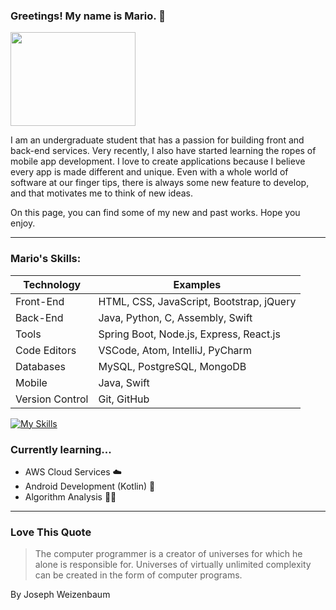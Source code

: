 ### Greetings! My name is Mario. 👋  
<img src="https://media.giphy.com/media/hqU2KkjW5bE2v2Z7Q2/giphy.gif" width="200" height="150"/>

I am an undergraduate student that has a passion for building front and back-end services. Very recently, I also have started learning the ropes of mobile app development. I love to create applications because I believe every app is made different and unique. Even with a whole world of software at our finger tips, there is always some new feature to develop, and that motivates me to think of new ideas. 

On this page, you can find some of my new and past works. Hope you enjoy. 

---

### Mario's Skills:

| Technology | Examples |
| ----------- | ----------- |
| Front-End | HTML, CSS, JavaScript, Bootstrap, jQuery | 
| Back-End | Java, Python, C, Assembly, Swift |
| Tools | Spring Boot, Node.js, Express, React.js |
| Code Editors | VSCode, Atom, IntelliJ, PyCharm |
| Databases | MySQL, PostgreSQL, MongoDB |
| Mobile | Java, Swift |
| Version Control | Git, GitHub |

[![My Skills](https://skillicons.dev/icons?i=html,css,javascript,bootstrap,jquery,java,python,c,swift,spring,nodejs,express,react,postman,vscode,atom,idea,replit,mysql,postgres,git,github&perline=9)](https://skillicons.dev)

### Currently learning...

- AWS Cloud Services ☁️
- Android Development (Kotlin) 📱
- Algorithm Analysis 🧑‍💻




---

### Love This Quote

> The computer programmer is a creator of universes for which he alone is responsible for. Universes of virtually unlimited complexity can be created in the form of computer programs.

By Joseph Weizenbaum
  
  
<!--
**Alkyz/Alkyz** is a ✨ _special_ ✨ repository because its `README.md` (this file) appears on your GitHub profile.

Here are some ideas to get you started:

- 🔭 I’m currently working on ...
- 🌱 I’m currently learning ...
- 👯 I’m looking to collaborate on ...
- 🤔 I’m looking for help with ...
- 💬 Ask me about ...
- 📫 How to reach me: ...
- 😄 Pronouns: ...
- ⚡ Fun fact: ...
-->
